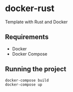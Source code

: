 # docker-rust

Template with Rust and Docker 

## Requirements
 - Docker
 - Docker Compose

## Running the project

```
docker-compose build
docker-compose up
```